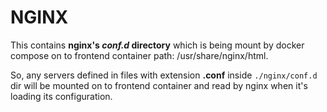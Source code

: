 # NGINX

This contains **nginx's _conf.d_ directory** which is being mount by docker compose on to frontend container path: /usr/share/nginx/html.

So, any servers defined in files with extension **.conf** inside `./nginx/conf.d` dir will be mounted on to frontend container and read by nginx when it's loading its configuration.
